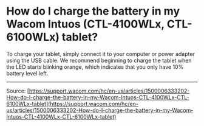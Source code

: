 # How do I charge the battery in my Wacom Intuos (CTL-4100WLx, CTL-6100WLx) tablet?

To charge your tablet, simply connect it to your computer or power adapter using the USB cable. We recommend beginning to charge the tablet when the LED starts blinking orange, which indicates that you only have 10% battery level left.

---
Source: [https://support.wacom.com/hc/en-us/articles/1500006333202-How-do-I-charge-the-battery-in-my-Wacom-Intuos-CTL-4100WLx-CTL-6100WLx-tablet](https://support.wacom.com/hc/en-us/articles/1500006333202-How-do-I-charge-the-battery-in-my-Wacom-Intuos-CTL-4100WLx-CTL-6100WLx-tablet)

